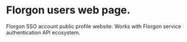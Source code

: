 # Florgon users web page.
Florgon SSO account public profile website. Works with Florgon service authentication API ecosystem.